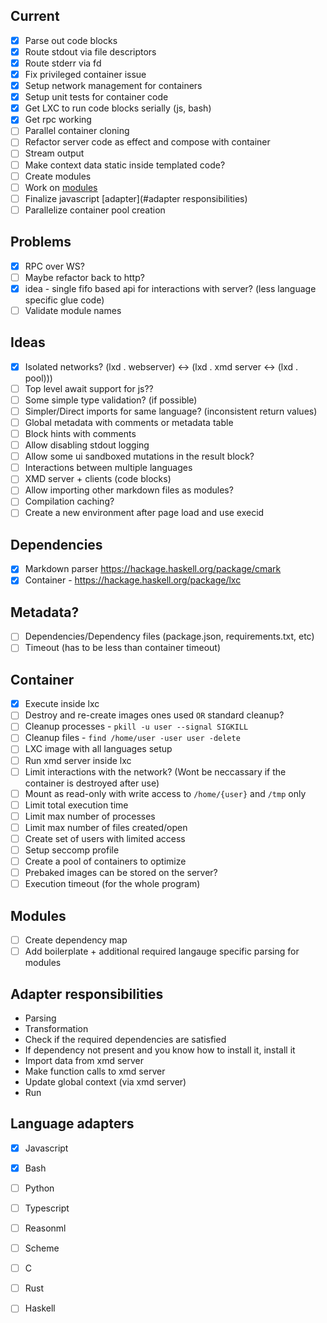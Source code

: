 ## Current
  - [X] Parse out code blocks
  - [X] Route stdout via file descriptors
  - [X] Route stderr via fd
  - [X] Fix privileged container issue
  - [X] Setup network management for containers
  - [X] Setup unit tests for container code
  - [X] Get LXC to run code blocks serially (js, bash)
  - [X] Get rpc working
  - [ ] Parallel container cloning
  - [ ] Refactor server code as effect and compose with container
  - [ ] Stream output
  - [ ] Make context data static inside templated code?
  - [ ] Create modules
  - [ ] Work on [modules](#modules)
  - [ ] Finalize javascript [adapter](#adapter responsibilities)
  - [ ] Parallelize container pool creation

## Problems
  - [X] RPC over WS?
  - [ ] Maybe refactor back to http?
  - [X] idea - single fifo based api for interactions with server? (less language specific glue code)
  - [ ] Validate module names

## Ideas
  - [X] Isolated networks? (lxd . webserver) <-> (lxd . xmd server <-> (lxd . pool)))
  - [ ] Top level await support for js??
  - [ ] Some simple type validation? (if possible)
  - [ ] Simpler/Direct imports for same language? (inconsistent return values)
  - [ ] Global metadata with comments or metadata table
  - [ ] Block hints with comments
  - [ ] Allow disabling stdout logging
  - [ ] Allow some ui sandboxed mutations in the result block?
  - [ ] Interactions between multiple languages
  - [ ] XMD server + clients (code blocks)
  - [ ] Allow importing other markdown files as modules?
  - [ ] Compilation caching?
  - [ ] Create a new environment after page load and use execid

## Dependencies
  - [X] Markdown parser https://hackage.haskell.org/package/cmark
  - [X] Container - https://hackage.haskell.org/package/lxc

## Metadata?
  - [ ] Dependencies/Dependency files (package.json, requirements.txt, etc)
  - [ ] Timeout (has to be less than container timeout)

## Container
  - [X] Execute inside lxc
  - [ ] Destroy and re-create images ones used `OR` standard cleanup?
  - [ ] Cleanup processes - `pkill -u user --signal SIGKILL`
  - [ ] Cleanup files - `find /home/user -user user -delete`
  - [ ] LXC image with all languages setup
  - [ ] Run xmd server inside lxc
  - [ ] Limit interactions with the network? (Wont be neccassary if the container is destroyed after use)
  - [ ] Mount as read-only with write access to `/home/{user}` and `/tmp` only
  - [ ] Limit total execution time
  - [ ] Limit max number of processes
  - [ ] Limit max number of files created/open
  - [ ] Create set of users with limited access
  - [ ] Setup seccomp profile
  - [ ] Create a pool of containers to optimize
  - [ ] Prebaked images can be stored on the server?
  - [ ] Execution timeout (for the whole program)

## Modules
  - [ ] Create dependency map
  - [ ] Add boilerplate + additional required langauge specific parsing for modules

## Adapter responsibilities
  - Parsing
  - Transformation
  - Check if the required dependencies are satisfied
  - If dependency not present and you know how to install it, install it
  - Import data from xmd server
  - Make function calls to xmd server
  - Update global context (via xmd server)
  - Run

## Language adapters
  - [X] Javascript
  - [X] Bash
  - [ ] Python
  - [ ] Typescript
  - [ ] Reasonml
  - [ ] Scheme
  - [ ] C
  - [ ] Rust
  - [ ] Haskell

